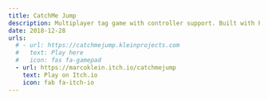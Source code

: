 ```yaml
---
title: CatchMe Jump
description: Multiplayer tag game with controller support. Built with Phaser 3.
date: 2018-12-28
urls:
  # - url: https://catchmejump.kleinprojects.com
  #   text: Play here
  #   icon: fas fa-gamepad
  - url: https://marcoklein.itch.io/catchmejump
    text: Play on Itch.io
    icon: fab fa-itch-io
---
```

